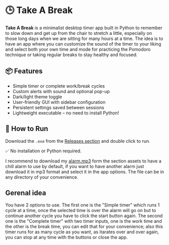 # 🕒 Take A Break

**Take A Break** is a minimalist desktop timer app built in Python to remember to slow down and get up from the chair to stretch a little, especially on those long days when we are sitting for many hours at a time. The idea is to have an app where you can customize the sound of the timer to your liking and select both your own time and mode for practicing the Pomodoro technique or taking regular breaks to stay healthy and focused.

## 📦 Features

- Simple timer or complete work/break cycles
- Custom alerts with sound and optional pop-up
- Dark/light theme toggle
- User-friendly GUI with sidebar configuration
- Persistent settings saved between sessions
- Lightweight executable – no need to install Python!


## 🚀 How to Run

Download the `.exe` from the [Releases section](https://github.com/rickyrivero/TakeABreak/releases) and double click to run.

✅ No installation or Python required.

I recommend to download my [alarm.mp3](https://github.com/rickyrivero/TakeABreak/blob/main/assets/alarm.mp3) form the section assets to have a chill alarm to use by default, if you want to have another alarm just download it in mp3 format and select it in the app options. The file can be in any directory of your convenience.

## Gerenal idea

You have 2 options to use. The first one is the "Simple timer" which runs 1 cycle at a time, once the selected time is over the alarm will go on but to continue another cycle you have to click the start button again. The second one is the "Complete timer" with two timer inputs, one is the work time and the other is the break time, you can edit that for your convenience; also this timer runs for as many cycle as you want, as itarates over and over again, you can stop at any time with the buttons or close the app.